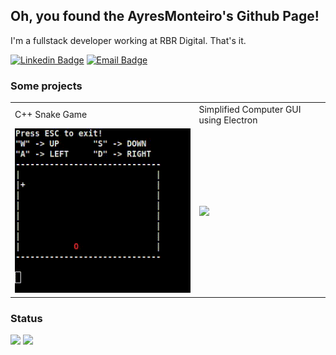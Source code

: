 ## Oh, you found the AyresMonteiro's Github Page!

I'm a fullstack developer working at RBR Digital. That's it.

[![Linkedin Badge](https://img.shields.io/badge/LinkedIn-585858?style=for-the-badge&logo=Linkedin&logoColor=white)](https://www.linkedin.com/in/ayres-monteiro/)
[![Email Badge](https://img.shields.io/badge/gmail-585858?style=for-the-badge&logo=Gmail&logoColor=white)](mailto:ayres.computacao@gmail.com)

### Some projects

<table>
  <tr>
    <td>C++ Snake Game</td>
    <td>Simplified Computer GUI using Electron</td>
  </tr>
  <tr>
    <td>
      <a href="https://github.com/AyresMonteiro/cpp-snake-game"><img src="https://raw.githubusercontent.com/AyresMonteiro/cpp-snake-game/main/media/snake_game-game_over.gif" width="401"/></a>
    </td>
    <td>
      <a href="https://github.com/AyresMonteiro/gui-computador-simplificado-electron"><img src="https://i.imgur.com/RCwAZgW.png" width="401"/></a>
    </td>
  </tr>
</table>


### Status

<span name="github-stats">
  <img id="overview" height="178px" src="https://github-readme-stats.vercel.app/api?username=ayresmonteiro&show_icons=true&count_private=true&bg_color=75,170d0d,2d2121&title_color=ff5858&icon_color=ff5858&border_color=ff5858&text_color=fcf0f0" />
  <img id="most-used-languages" height="178px" src="https://github-readme-stats.vercel.app/api/top-langs/?username=AyresMonteiro&layout=compact&langs_count=8&bg_color=75,0d0d17,212126&title_color=00b3ff&icon_color=00b3ff&border_color=00b3ff&text_color=f0f0fc" />
</span>
